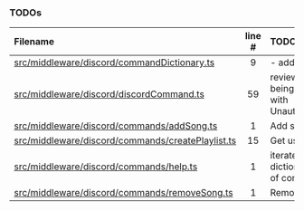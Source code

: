 ### TODOs

| Filename                                                                                                   | line # | TODO                                                                                    |
| :--------------------------------------------------------------------------------------------------------- | :----: | :-------------------------------------------------------------------------------------- |
| [src/middleware/discord/commandDictionary.ts](src/middleware/discord/commandDictionary.ts#L9)              |   9    | - add more commands                                                                     |
| [src/middleware/discord/discordCommand.ts](src/middleware/discord/discordCommand.ts#L59)                   |   59   | review how userNotFound is being swallowed and replaced with UnauthorizedDiscordCommand |
| [src/middleware/discord/commands/addSong.ts](src/middleware/discord/commands/addSong.ts#L1)                |   1    | Add single song to playlist                                                             |
| [src/middleware/discord/commands/createPlaylist.ts](src/middleware/discord/commands/createPlaylist.ts#L15) |   15   | Get user ID from Spotify AaPI                                                           |
| [src/middleware/discord/commands/help.ts](src/middleware/discord/commands/help.ts#L1)                      |   1    | iterate through command-dictionary and generate a list of commands                      |
| [src/middleware/discord/commands/removeSong.ts](src/middleware/discord/commands/removeSong.ts#L1)          |   1    | Removes song from playlist                                                              |

